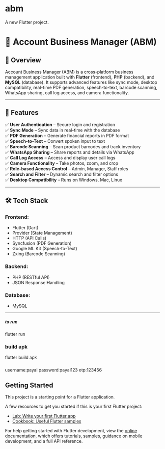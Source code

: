 
# abm

A new Flutter project.
# 🏢 Account Business Manager (ABM)

## 📌 **Overview**
Account Business Manager (ABM) is a cross-platform business management application built with **Flutter** (frontend), **PHP** (backend), and **MySQL** (database). It supports advanced features like sync mode, desktop compatibility, real-time PDF generation, speech-to-text, barcode scanning, WhatsApp sharing, call log access, and camera functionality.

---

## 🚀 **Features**
✅ **User Authentication** – Secure login and registration  
✅ **Sync Mode** – Sync data in real-time with the database  
✅ **PDF Generation** – Generate financial reports in PDF format  
✅ **Speech-to-Text** – Convert spoken input to text  
✅ **Barcode Scanning** – Scan product barcodes and track inventory  
✅ **WhatsApp Sharing** – Share reports and details via WhatsApp  
✅ **Call Log Access** – Access and display user call logs  
✅ **Camera Functionality** – Take photos, zoom, and crop  
✅ **Role-based Access Control** – Admin, Manager, Staff roles  
✅ **Search and Filter** – Dynamic search and filter options  
✅ **Desktop Compatibility** – Runs on Windows, Mac, Linux  

---

## 🛠️ **Tech Stack**
### **Frontend:**
- Flutter (Dart)  
- Provider (State Management)  
- HTTP (API Calls)  
- Syncfusion (PDF Generation)  
- Google ML Kit (Speech-to-Text)  
- Zxing (Barcode Scanning)  

### **Backend:**
- PHP (RESTful API)  
- JSON Response Handling  

### **Database:**
- MySQL  

---
##### to run

flutter run 
### build apk

flutter build apk

#####
username:payal
password:payal123
otp:123456
## Getting Started

This project is a starting point for a Flutter application.

A few resources to get you started if this is your first Flutter project:

- [Lab: Write your first Flutter app](https://docs.flutter.dev/get-started/codelab)
- [Cookbook: Useful Flutter samples](https://docs.flutter.dev/cookbook)

For help getting started with Flutter development, view the
[online documentation](https://docs.flutter.dev/), which offers tutorials,
samples, guidance on mobile development, and a full API reference.

